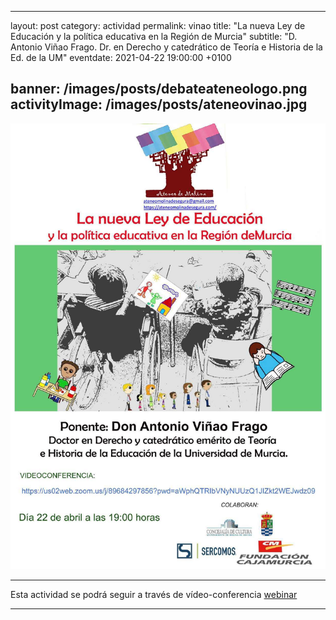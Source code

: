 
---
layout: post
category: actividad
permalink: vinao
title: "La nueva Ley de Educación y la política educativa en la Región de Murcia"
subtitle: "D. Antonio Viñao Frago. Dr. en Derecho  y catedrático de Teoría e Historia de la Ed. de la UM"
eventdate: 2021-04-22 19:00:00 +0100

banner: /images/posts/debateateneologo.png
activityImage:  /images/posts/ateneovinao.jpg
---
![cartel](/images/posts/ateneovinao.jpg) 

***

Esta actividad se podrá seguir a través de vídeo-conferencia [webinar](https://us02web.zoom.us/j/89684297856?pwd=aWphQTRIbVNyNUUzQ1LIZKt2WEJwdz09)  
 

***
